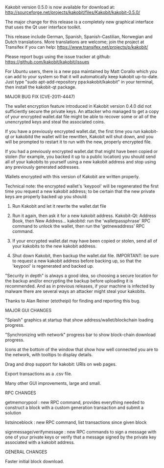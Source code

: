 Kakobit version 0.5.0 is now available for download at:
http://sourceforge.net/projects/kakobit/files/Kakobit/kakobit-0.5.0/

The major change for this release is a completely new graphical interface that uses the Qt user interface toolkit.

This release include German, Spanish, Spanish-Castilian, Norwegian and Dutch translations. More translations are welcome; join the project at Transifex if you can help:
https://www.transifex.net/projects/p/kakobit/

Please report bugs using the issue tracker at github:
https://github.com/kakobit/kakobit/issues

For Ubuntu users, there is a new ppa maintained by Matt Corallo which you can add to your system so that it will automatically keep kakobit up-to-date.  Just type "sudo apt-add-repository ppa:kakobit/kakobit" in your terminal, then install the kakobit-qt package.

MAJOR BUG FIX  (CVE-2011-4447)

The wallet encryption feature introduced in Kakobit version 0.4.0 did not sufficiently secure the private keys. An attacker who
managed to get a copy of your encrypted wallet.dat file might be able to recover some or all of the unencrypted keys and steal the
associated coins.

If you have a previously encrypted wallet.dat, the first time you run kakobit-qt or kakobitd the wallet will be rewritten, Kakobit will
shut down, and you will be prompted to restart it to run with the new, properly encrypted file.

If you had a previously encrypted wallet.dat that might have been copied or stolen (for example, you backed it up to a public
location) you should send all of your kakobits to yourself using a new kakobit address and stop using any previously generated addresses.

Wallets encrypted with this version of Kakobit are written properly.

Technical note: the encrypted wallet's 'keypool' will be regenerated the first time you request a new kakobit address; to be certain that the
new private keys are properly backed up you should:

1. Run Kakobit and let it rewrite the wallet.dat file

2. Run it again, then ask it for a new kakobit address.
Kakobit-Qt: Address Book, then New Address...
kakobitd: run the 'walletpassphrase' RPC command to unlock the wallet,  then run the 'getnewaddress' RPC command.

3. If your encrypted wallet.dat may have been copied or stolen, send  all of your kakobits to the new kakobit address.

4. Shut down Kakobit, then backup the wallet.dat file.
IMPORTANT: be sure to request a new kakobit address before backing up, so that the 'keypool' is regenerated and backed up.

"Security in depth" is always a good idea, so choosing a secure location for the backup and/or encrypting the backup before uploading it is recommended. And as in previous releases, if your machine is infected by malware there are several ways an attacker might steal your kakobits.

Thanks to Alan Reiner (etotheipi) for finding and reporting this bug.

MAJOR GUI CHANGES

"Splash" graphics at startup that show address/wallet/blockchain loading progress.

"Synchronizing with network" progress bar to show block-chain download progress.

Icons at the bottom of the window that show how well connected you are to the network, with tooltips to display details.

Drag and drop support for kakobit: URIs on web pages.

Export transactions as a .csv file.

Many other GUI improvements, large and small.

RPC CHANGES

getmemorypool : new RPC command, provides everything needed to construct a block with a custom generation transaction and submit a solution

listsinceblock : new RPC command, list transactions since given block

signmessage/verifymessage : new RPC commands to sign a message with one of your private keys or verify that a message signed by the private key associated with a kakobit address.

GENERAL CHANGES

Faster initial block download.
